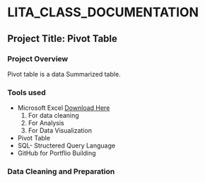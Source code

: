 # LITA_CLASS_DOCUMENTATION

## Project Title: Pivot Table

### Project Overview
Pivot table is a data Summarized table.

### Tools used
- Microsoft Excel [Download Here](https://www.microsoft.com)
  1. For data cleaning
  2. For Analysis
  3. For Data Visualization
- Pivot Table
- SQL- Structered Query Language
- GitHub for Portflio Building


### Data Cleaning and Preparation
